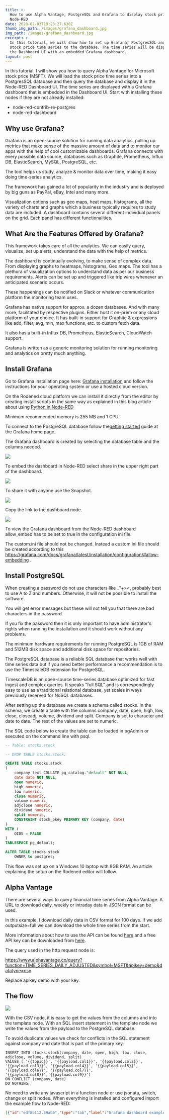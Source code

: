 ```yaml
---
title: >-
  How to use Alpha Vantage, PostgreSQL and Grafana to display stock prices in
  Node-RED
date: 2020-02-03T19:23:27.630Z
thumb_img_path: /images/grafana_dashboard.jpg
img_path: /images/grafana_dashboard.jpg
excerpt: >-
  In this tutorial, we will show how to set up Grafana, PostgresSQL and write
  stock price time series to the database. The time series will be displayed in
  the Dashboard UI with an embedded Grafana dashboard. 
layout: post
---
```

<meta name="description" content="In this tutorial, we will show how to set up Grafana, PostgresSQL and write stock price time series to the database. The time series will be displayed in the Dashboard UI with an embedded Grafana dashboard. ">

<meta name="keywords" content="grafana dashboard, postgresql, alpha vantage, node-red, apivis editor, demonstration flow, integromat, zapier">

In this tutorial, I will show you how to query Alpha Vantage for Microsoft stock price (MSFT). We will load the stock price time series into a PostgresSQL database and then query the database and display it in the Node-RED Dashboard UI. The time series are displayed with a Grafana dashboard that is embedded in the Dashboard UI. Start with installing these nodes if they are not already installed:

* node-red-contrib-re-postgres
* node-red-dashboard

## Why use Grafana?

Grafana is an open-source solution for running data analytics, pulling up metrics that make sense of the massive amount of data and to monitor our apps with the help of cool customizable dashboards. 
Grafana connects with every possible data source, databases such as Graphite, Prometheus, Influx DB, ElasticSearch, MySQL, PostgreSQL, etc. 

The tool helps us study, analyze & monitor data over time, making it easy doing time-series analytics.

The framework has gained a lot of popularity in the industry and is deployed by big guns as PayPal, eBay, Intel and many more.

Visualization options such as geo maps, heat maps, histograms, all the variety of charts and graphs which a business typically requires to study data are included.
A dashboard contains several different individual panels on the grid. Each panel has different functionalities.

## What Are the Features Offered by Grafana?

This framework takes care of all the analytics. We can easily query, visualize, set up alerts, understand the data with the help of metrics. 

The dashboard is continually evolving, to make sense of complex data. From displaying graphs to heatmaps, histograms, Geo maps. The tool has a plethora of visualization options to understand data as per our business requirements. Alerts can be set up and triggered like trip wires whenever an anticipated scenario occurs. 

These happenings can be notified on Slack or whatever communication platform the monitoring team uses.

Grafana has native support for approx. a dozen databases. And with many more, facilitated by respective plugins.
Either host it on-prem or any cloud platform of your choice.
It has built-in support for Graphite & expressions like add, filter, avg, min, max functions, etc. to custom fetch data.

It also has a built-in Influx DB, Prometheus, ElasticSearch, CloudWatch support.

Grafana is written as a generic monitoring solution for running monitoring and analytics on pretty much anything.

## Install Grafana

Go to Grafana installation page here: <a href="https://grafana.com/docs/grafana/latest/installation/" target="_blank">Grafana installation</a> and follow the instructions for your operating system or use a hosted cloud version. 

On the Rodened cloud platform we can install it directly from the editor by creating install scripts in the same way as explained in this blog article about using <a href="https://www.apivis.com/posts/how-to-use-python-in-node-red-1/" target="_blank">Python in Node-RED</a> 

Minimum recommended memory is 255 MB and 1 CPU.

To connect to the PostgreSQL database follow the<a href="https://grafana.com/docs/grafana/latest/guides/getting_started/" target="_blank">getting started</a> guide at the Grafana home page.

The Grafana dashboard is created by selecting the database table and the columns needed.

![](/images/grafanadashboard.png)

To embed the dashboard in Node-RED select share in the upper right part of the dashboard.

![](/images/grafanashare.png)

To share it with anyone use the Snapshot. 

![](/images/grafanashare2.png)

Copy the link to the dashboard node.

![](/images/grafanashare3.png)

To view the Grafana dashboard from the Node-RED dashboard allow_embed has to be set to true in the configuration ini file.

The custom.ini file should not be changed. Instead a custom.ini file should be created according to this <a href="https://grafana.com/docs/grafana/latest/installation/configuration/#allow-embedding" target="_blank">https://grafana.com/docs/grafana/latest/installation/configuration/#allow-embedding</a> .

## Install PostgreSQL

When creating a password do not use characters like _"+><, probably best to use A to Z and numbers. Otherwise, it will not be possible to install the software. 

You will get error messages but these will not tell you that there are bad characters in the password.
 
If you fix the password then it is only important to have administrator's rights when running the installation and it should work without any problems. 

The minimum hardware requirements for running PostgreSQL is 1GB of RAM and 512MB disk space and additional disk space for repositories.

The PostgreSQL database is a reliable SQL database that works well with time series data but if you need better performance a recommendation is to use the TimescaleDB extension for PostgreSQL.

TimescaleDB is an open-source time-series database optimized for fast ingest and complex queries. It speaks "full SQL" and is correspondingly easy to use as a traditional relational database, yet scales in ways previously reserved for NoSQL databases.

After setting up the database we create a schema called stocks. In the schema, we create a table with the columns company, date, open, high, low, close, closeadj, volume, dividend and split. Company is set to character and date to date. The rest of the values are set to numeric.

The SQL code below to create the table can be loaded in pgAdmin or executed on the command line with psql.

```sql
-- Table: stocks.stock

-- DROP TABLE stocks.stock;

CREATE TABLE stocks.stock
(
    company text COLLATE pg_catalog."default" NOT NULL,
    date date NOT NULL,
    open numeric,
    high numeric,
    low numeric,
    close numeric,
    volume numeric,
    adjclose numeric,
    dividend numeric,
    split numeric,
    CONSTRAINT stock_pkey PRIMARY KEY (company, date)
)
WITH (
    OIDS = FALSE
)
TABLESPACE pg_default;

ALTER TABLE stocks.stock
    OWNER to postgres;
```

This flow was set up on a Windows 10 laptop with 8GB RAM. An article explaining the setup on the Rodened editor will follow.

## Alpha Vantage

There are several ways to query financial time series from Alpha Vantage. A URL to download daily, weekly or intraday data in JSON format can be used. 

In this example, I download daily data in CSV format for 100 days. If we add outputsize=full we can download the whole time series from the start.

More information about how to use the API can be found <a href="https://www.alphavantage.co/documentation/" target="_blank">here</a> and a free API key can be downloaded from  <a href="https://www.alphavantage.co/support/#api-key" target="_blank">here</a>.

The query used in the http request node is:

https://www.alphavantage.co/query?function=TIME_SERIES_DAILY_ADJUSTED&symbol=MSFT&apikey=demo&datatype=csv

Replace apikey demo with your key.

## The flow

![](/images/grafanaflow.jpg)

With the CSV node, it is easy to get the values from the columns and into the template node. With an SQL insert statement in the template node we write the values from the payload to the PostgreSQL database. 

To avoid duplicate values we check for conflicts in the SQL statement against company and date that is part of the primary key.

```plsql
INSERT INTO stocks.stock(company, date, open, high, low, close, adjclose, volume, dividend, split)
VALUES ( '{{topic}}', '{{payload.col1}}', '{{payload.col2}}', '{{payload.col3}}', '{{payload.col4}}', '{{payload.col5}}', '{{payload.col6}}', '{{payload.col7}}', '{{payload.col8}}','{{payload.col9}}')
ON CONFLICT (company, date) 
DO NOTHING; 
```

No need to write any javascript in a function node or use jsonata, switch, change or split nodes. When everything is installed and configured import the example flow to Node-RED:

```json
[{"id":"edf8b112.59ab6","type":"tab","label":"Grafana dashboard example","disabled":false,"info":""},{"id":"6c87cf6.18faf3","type":"postgres","z":"edf8b112.59ab6","postgresdb":"91bf1259.95468","name":"","output":true,"perrow":false,"outputs":1,"x":720,"y":160,"wires":[["e9231685.c81a88","b2cdbe12.10fc5"]]},{"id":"a9fccc7d.6dd6","type":"template","z":"edf8b112.59ab6","name":"","field":"payload","fieldType":"msg","format":"handlebars","syntax":"mustache","template":"INSERT INTO stocks.stock(company, date, open, high, low, close, adjclose, volume, dividend, split)\nVALUES ( '{{topic}}', '{{payload.col1}}', '{{payload.col2}}', '{{payload.col3}}', '{{payload.col4}}', '{{payload.col5}}', '{{payload.col6}}', '{{payload.col7}}', '{{payload.col8}}','{{payload.col9}}')\nON CONFLICT (company, date) \nDO NOTHING;        \n    ","output":"str","x":560,"y":80,"wires":[["6c87cf6.18faf3"]]},{"id":"9d18f864.bb25b8","type":"inject","z":"edf8b112.59ab6","name":"","topic":"msft","payload":"","payloadType":"date","repeat":"","crontab":"","once":false,"onceDelay":0.1,"x":120,"y":80,"wires":[["cd9d471.6f1a9b8"]]},{"id":"cd9d471.6f1a9b8","type":"http request","z":"edf8b112.59ab6","name":"","method":"GET","ret":"txt","paytoqs":false,"url":"https://www.alphavantage.co/query?function=TIME_SERIES_DAILY_ADJUSTED&symbol=MSFT&apikey=APIKEY&datatype=csv","tls":"","persist":false,"proxy":"","authType":"","x":290,"y":80,"wires":[["e9f146f0.7652b8"]]},{"id":"e9f146f0.7652b8","type":"csv","z":"edf8b112.59ab6","name":"","sep":",","hdrin":false,"hdrout":"","multi":"one","ret":"\\n","temp":"","skip":"1","strings":true,"x":430,"y":80,"wires":[["a9fccc7d.6dd6"]]},{"id":"420a9b4f.02ec24","type":"template","z":"edf8b112.59ab6","name":"","field":"payload","fieldType":"msg","format":"handlebars","syntax":"mustache","template":"select * from STOCKS.STOCK","output":"str","x":520,"y":160,"wires":[["6c87cf6.18faf3"]]},{"id":"e9231685.c81a88","type":"debug","z":"edf8b112.59ab6","name":"","active":true,"tosidebar":true,"console":false,"tostatus":false,"complete":"false","x":910,"y":160,"wires":[]},{"id":"80bdc657.a77e98","type":"inject","z":"edf8b112.59ab6","name":"","topic":"","payload":"","payloadType":"date","repeat":"","crontab":"","once":false,"onceDelay":0.1,"x":300,"y":160,"wires":[["420a9b4f.02ec24"]]},{"id":"d8d69362.b8182","type":"comment","z":"edf8b112.59ab6","name":"Write time serie to database","info":"","x":140,"y":40,"wires":[]},{"id":"85f1cfbb.af7b4","type":"comment","z":"edf8b112.59ab6","name":"Query the database","info":"","x":110,"y":140,"wires":[]},{"id":"b2cdbe12.10fc5","type":"template","z":"edf8b112.59ab6","name":"","field":"payload","fieldType":"msg","format":"handlebars","syntax":"mustache","template":"<iframe src=\"http://localhost:3000/dashboard/snapshot/pEvw1KMvx62k1mEzBDq1ApxJOquz1eZw\" width=1600 height=600px></iframe>","x":720,"y":300,"wires":[["d395f6f3.89ee08"]]},{"id":"d395f6f3.89ee08","type":"ui_template","z":"edf8b112.59ab6","group":"5b279d43.59f404","name":"Grafana dashboard","order":0,"width":"0","height":"0","format":"<div ng-bind-html=\"msg.payload | trusted\"></div>","storeOutMessages":true,"fwdInMessages":true,"templateScope":"local","x":930,"y":300,"wires":[[]]},{"id":"3f83724f.88878e","type":"comment","z":"edf8b112.59ab6","name":"Embed Grafana dashboard in Dashboard UI","info":"","x":470,"y":240,"wires":[]},{"id":"91bf1259.95468","type":"postgresdb","z":"","hostname":"localhost","port":"5432","db":"postgres","ssl":false},{"id":"5b279d43.59f404","type":"ui_group","z":"","name":"","tab":"90b2a6ee.d7e168","disp":true,"width":"28","collapse":false},{"id":"90b2a6ee.d7e168","type":"ui_tab","z":"","name":"GrafanaTest","icon":"dashboard","order":37}]
```
